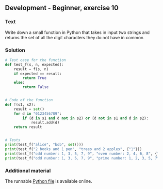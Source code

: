 ## Development - Beginner, exercise 10

### Text
Write down a small function in Python that takes in input two strings and returns the set of all the digit characters they do not have in common.

### Solution
```python
# Test case for the function
def test_f(s, n, expected):
    result = f(s, n)
    if expected == result:
        return True
    else:
        return False


# Code of the function
def f(s1, s2):
    result = set()
    for d in "0123456789":
        if (d in s1 and d not in s2) or (d not in s1 and d in s2):
            result.add(d)
    return result


# Tests
print(test_f("alice", "bob", set()))
print(test_f("2 books and 1 pen", "trees and 2 apples", {"1"}))
print(test_f("odd number: 1, 3, 5, 7, 9", "even number: 2, 4, 6, 8", {"1", "2", "3", "4", "5", "6", "7", "8", "9"}))
print(test_f("odd number: 1, 3, 5, 7, 9", "prime number: 1, 2, 3, 5, 7", {"2", "9"}))
``` 

### Additional material
The runnable [Python file](exercise_11.py) is available online.
